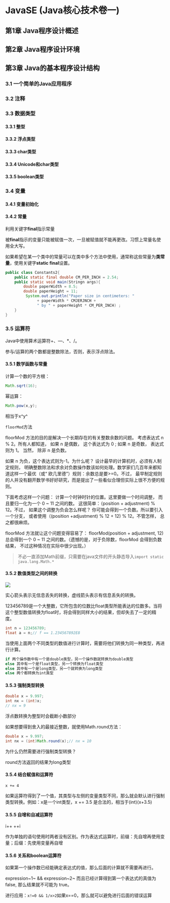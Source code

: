 # JavaSE (Java核心技术卷一)

## 第1章 Java程序设计概述

## 第2章 Java程序设计环境

## 第3章 Java的基本程序设计结构

### 3.1 一个简单的Java应用程序

### 3.2 注释

### 3.3 数据类型

#### 3.3.1 整型

#### 3.3.2 浮点类型

#### 3.3.3 char类型

#### 3.3.4 Unicode和char类型

#### 3.3.5 boolean类型

### 3.4 变量

#### 3.4.1 变量初始化

#### 3.4.2 常量

利用关键字**final**指示常量

被**final**指示的变量只能被赋值一次，一旦被赋值就不能再更改。习惯上常量名使用全大写。

如果希望在某一个类中的常量可以在类中多个方法中使用，通常称这些常量为**类常量**，使用关键字**static final**设置。

```Java
public class Constants2{
    public static final double CM_PER_INCH = 2.54;
    public static void main(Stringn args){
        double paperWidth = 8.5;
        double paperHeight = 11;
         System.out.println("Paper size in centimeters: "
              + paperWidth * CMJERJNCH +
              " by " + paperHeight * CM_PER_INCH) ;
    }
}
```

### 3.5 运算符

Java中使用算术运算符+、—、*、/。

参与/运算的两个数都是整数除法，否则，表示浮点除法。

#### 3.5.1 数学函数与常量

计算一个数的平方根：

```Java
Math.sqrt(16);
```

幂运算：

```Java
Math.pow(x,y);
```

相当于x^y^

`floorMod`方法

floorMod 方法的目的是解决一个长期存在的有关整数余数的问题。 考虑表达式 n % 2。所有人都知道， 如果 n 是偶数， 这个表达式为 0 ; 如果 n 是奇数， 表达式则为 1。 当然， 除非 n 是负数。

如果 n 为负，这个表达式则为-1。为什么呢？ 设计最早的计算机时，必须有人制定规则， 明确整数除法和求余对负数操作数该如何处理。数学家们几百年来都知道这样一个最优（或“ 欧几里德”）规则：余数总是要>=0。不过， 最早制定规则的人并没有翻开数学书好好研究，而是提出了一些看似合理但实际上很不方便的规则。

下面考虑这样一个问题： 计算一个时钟时针的位置。这里要做一个时间调整， 而且要归一化为一个 0 ~ 11 之间的数。 这很简单：（position + adjustment) % 12。不过， 如果这个调整为负会怎么样呢？ 你可能会得到一个负数。所以要引入一个分支， 或者使用（(position +adjustment) % 12 + 12) % 12。不管怎样， 总之都很麻烦。

floorMod 方法就让这个问题变得容易了： floorMod(position + adjustment, 12) 总会得到一个 0 ~ 11 之间的数。（遗憾的是，对于负除数，floorMod 会得到负数结果， 不过这种情况在实际中很少出现。）

> 不必一直添加Math前缀，只需要在java文件的开头静态导入`import static java.lang.Math.*`

#### 3.5.2 数值类型之间的转换

![](https://secure-static.wolai.com/static/kCgPcuiHWoJ9J9Fz8mJnaH/image.png)

实心箭头表示无信息丢失的转换，虚线箭头表示有信息丢失的转换。

123456789是一个大整数，它所包含的位数比float类型所能表达的位数多。当将这个整型数值转换为float时，将会得到同样大小的结果，但却失去了一定的精度。

```Java
int n = 123456789;
float a = n;// f == 1.234567892E8 
```

当使用上面两个不同类型的数值进行计算时，需要将他们转换为同一种类型，再进行计算。

```Java
if 两个操作数中有一个是double类型，另一个操作数就转换为double类型
else 其中有一个是float类型，另一个转换为float类型
else 其中有一个是long类型，另一个就转换为long类型
else 两个都转换为int类型 
```

#### 3.5.3 强制类型转换

```Java
double x = 9.997;
int nx = (int)x;
// nx = 9

```

浮点数转换为整型时会截断小数部分

如果想要得到舍入的最接近整数，就使用Math.round方法：

```Java
double x = 9.997;
int nx = (int)Math.round(x);// nx = 10 
```

为什么仍然需要进行强制类型转换？

round方法返回的结果为long类型

#### 3.5.4 结合赋值和运算符

`x += 4`

如果运算符得到了一个值，其类型与左侧的变量类型不同，那么就会默认进行强制类型转换。例如：x是一个int类型，x += 3.5 是合法的，相当于(int)(x+3.5)

#### 3.5.5 自增和自减运算符

i++     ++i

作为单独的语句使用时两者没有区别。作为表达式运算时，前缀：先自增再使用变量；后缀：先使用变量再自增

#### 3.5.6 关系和boolean运算符

如果第一个操作数已经能确定表达式的值，那么后面的计算就不需要再进行。

expression~1~ && expression~2~
而且已经计算得到第一个表达式的真值为 false, 那么结果就不可能为 true。

进行应用：`x!=0 && 1/x>2`如果x==0，那么就可以避免进行后面的错误运算